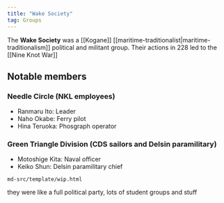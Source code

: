 ```yaml
---
title: "Wake Society"
tag: Groups
---
```


The **Wake Society** was a [[Kogane]] [[maritime-traditionalist|maritime-traditionalism]] political and militant group. Their actions in 228 led to the [[Nine Knot War]]

## Notable members

### Needle Circle (NKL employees)

- Ranmaru Ito: Leader
- Naho Okabe: Ferry pilot
- Hina Teruoka: Phosgraph operator

### Green Triangle Division (CDS sailors and Delsin paramilitary)

- Motoshige Kita: Naval officer
- Keiko Shun: Delsin paramilitary chief

```{.include}
md-src/template/wip.html
```

they were like a full political party, lots of student groups and stuff
